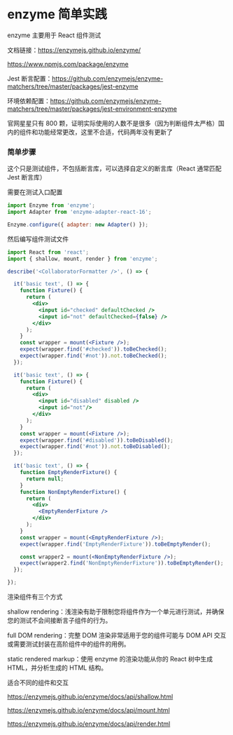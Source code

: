 # enzyme 简单实践

enzyme 主要用于 React 组件测试

文档链接：https://enzymejs.github.io/enzyme/

https://www.npmjs.com/package/enzyme

Jest 断言配置：https://github.com/enzymejs/enzyme-matchers/tree/master/packages/jest-enzyme

环境依赖配置：https://github.com/enzymejs/enzyme-matchers/tree/master/packages/jest-environment-enzyme

官网星星只有 800 颗，证明实际使用的人数不是很多（因为判断组件太严格）国内的组件和功能经常更改，这里不合适，代码两年没有更新了

### 简单步骤

这个只是测试组件，不包括断言库，可以选择自定义的断言库（React 通常匹配 Jest 断言库）

需要在测试入口配置

~~~js
import Enzyme from 'enzyme';
import Adapter from 'enzyme-adapter-react-16';

Enzyme.configure({ adapter: new Adapter() });
~~~

然后编写组件测试文件

~~~jsx
import React from 'react';
import { shallow, mount, render } from 'enzyme';

describe('<CollaboratorFormatter />', () => {

  it('basic text', () => {
    function Fixture() {
      return (
        <div>
          <input id="checked" defaultChecked />
          <input id="not" defaultChecked={false} />
        </div>
      );
    }
    const wrapper = mount(<Fixture />);
    expect(wrapper.find('#checked')).toBeChecked();
    expect(wrapper.find('#not')).not.toBeChecked();
  });

  it('basic text', () => {
    function Fixture() {
      return (
        <div>
          <input id="disabled" disabled />
          <input id="not"/>
        </div>
      );
    }
    const wrapper = mount(<Fixture />);
    expect(wrapper.find('#disabled')).toBeDisabled();
    expect(wrapper.find('#not')).not.toBeDisabled();
  });

  it('basic text', () => {
    function EmptyRenderFixture() {
      return null;
    }
    function NonEmptyRenderFixture() {
      return (
        <div>
          <EmptyRenderFixture />
        </div>
      );
    }
    const wrapper = mount(<EmptyRenderFixture />);
    expect(wrapper.find('EmptyRenderFixture')).toBeEmptyRender();

    const wrapper2 = mount(<NonEmptyRenderFixture />);
    expect(wrapper2.find('NonEmptyRenderFixture')).toBeEmptyRender();
  });

});

~~~

渲染组件有三个方式

shallow rendering：浅渲染有助于限制您将组件作为一个单元进行测试，并确保您的测试不会间接断言子组件的行为。

full DOM rendering：完整 DOM 渲染非常适用于您的组件可能与 DOM API 交互或需要测试封装在高阶组件中的组件的用例。

static rendered markup：使用 enzyme 的渲染功能从你的 React 树中生成 HTML，并分析生成的 HTML 结构。

适合不同的组件和交互

https://enzymejs.github.io/enzyme/docs/api/shallow.html

https://enzymejs.github.io/enzyme/docs/api/mount.html

https://enzymejs.github.io/enzyme/docs/api/render.html

